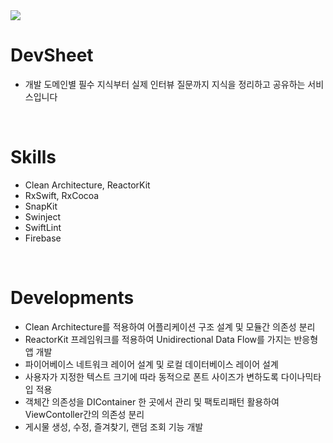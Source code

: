 <img src="https://www.notion.so/image/https%3A%2F%2Fs3-us-west-2.amazonaws.com%2Fsecure.notion-static.com%2Fb475148f-da30-49ae-9e1c-3f35d5ba92f4%2F%25E1%2584%2589%25E1%2585%25B3%25E1%2584%258F%25E1%2585%25B3%25E1%2584%2585%25E1%2585%25B5%25E1%2586%25AB%25E1%2584%2589%25E1%2585%25A3%25E1%2586%25BA_2023-03-28_%25E1%2584%258B%25E1%2585%25A9%25E1%2584%2592%25E1%2585%25AE_10.27.05.png?id=e5674f4d-a1c0-496f-bf3d-8d704c9bb873&table=block&spaceId=7259ba1a-b2b5-4486-bd5c-d91a9add4772&width=1340&userId=0d7b2f52-1938-4977-938a-681b493859bd&cache=v2">
</br>

# DevSheet
- 개발 도메인별 필수 지식부터 실제 인터뷰 질문까지 지식을 정리하고 공유하는 서비스입니다
</br>

# Skills
- Clean Architecture, ReactorKit
- RxSwift, RxCocoa
- SnapKit
- Swinject
- SwiftLint
- Firebase
</br>

# Developments
- Clean Architecture를 적용하여 어플리케이션 구조 설계 및 모듈간 의존성 분리
- ReactorKit 프레임워크를 적용하여 Unidirectional Data Flow를 가지는 반응형 앱 개발
- 파이어베이스 네트워크 레이어 설계 및 로컬 데이터베이스 레이어 설계
- 사용자가 지정한 텍스트 크기에 따라 동적으로 폰트 사이즈가 변하도록 다이나믹타입 적용
- 객체간 의존성을 DIContainer 한 곳에서 관리 및 팩토리패턴 활용하여 ViewContoller간의 의존성 분리
- 게시물 생성, 수정, 즐겨찾기, 랜덤 조회 기능 개발
